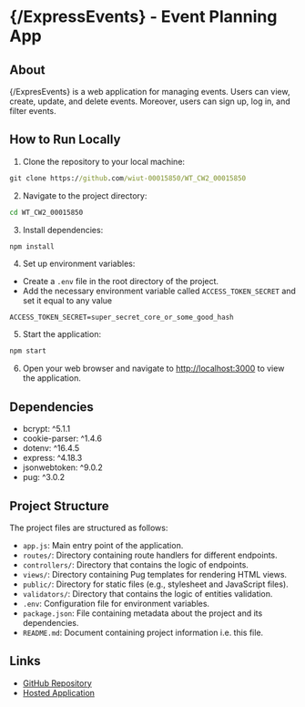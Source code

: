 # {/ExpressEvents\} - Event Planning App

## About
{/ExpresEvents\} is a web application for managing events. Users can view, create, update, and delete events. Moreover, users can sign up, log in, and filter events.

## How to Run Locally
1. Clone the repository to your local machine:

```cmd
git clone https://github.com/wiut-00015850/WT_CW2_00015850
```

2. Navigate to the project directory:

```cmd
cd WT_CW2_00015850
```

3. Install dependencies:
```cmd
npm install
```

4. Set up environment variables:
- Create a `.env` file in the root directory of the project.
- Add the necessary environment variable called `ACCESS_TOKEN_SECRET` and set it equal to any value
```.env
ACCESS_TOKEN_SECRET=super_secret_core_or_some_good_hash
```

5. Start the application:
```cmd
npm start
```
6. Open your web browser and navigate to [http://localhost:3000](http://localhost:3000) to view the application.

## Dependencies
- bcrypt: ^5.1.1
- cookie-parser: ^1.4.6
- dotenv: ^16.4.5
- express: ^4.18.3
- jsonwebtoken: ^9.0.2
- pug: ^3.0.2

## Project Structure
The project files are structured as follows:
- `app.js`: Main entry point of the application.
- `routes/`: Directory containing route handlers for different endpoints.
- `controllers/`: Directory that contains the logic of endpoints.
- `views/`: Directory containing Pug templates for rendering HTML views.
- `public/`: Directory for static files (e.g., stylesheet and JavaScript files).
- `validators/`: Directory that contains the logic of entities validation.
- `.env`: Configuration file for environment variables.
- `package.json`: File containing metadata about the project and its dependencies.
- `README.md`: Document containing project information i.e. this file.

## Links
- [GitHub Repository](https://github.com/wiut-00015850/WT_CW2_00015850)
- [Hosted Application](https://00015850wtcw2.glitch.me)
